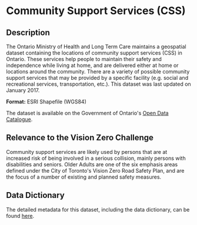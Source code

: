 #  Community Support Services (CSS)

## Description 
The Ontario Ministry of Health and Long Term Care maintains a geospatial dataset containing the locations of community support services (CSS) in Ontario. These services help people to maintain their safety and independence while living at home, and are delivered either at home or locations around the community. There are a variety of possible community support services that may be provided by a specific facility (e.g. social and recreational services, transportation, etc.). This dataset was last updated on January 2017.

**Format:** ESRI Shapefile (WGS84)

The dataset is available on the Government of Ontario's [Open Data Catalogue](https://www.ontario.ca/data/community-support-service-css-locations).

## Relevance to the Vision Zero Challenge 
Community support services are likely used by persons that are at increased risk of being involved in a serious collision, mainly persons with disabilities and seniors. Older Adults are one of the six emphasis areas defined under the City of Toronto's Vision Zero Road Safety Plan, and are the focus of a number of existing and planned safety measures.

## Data Dictionary 
The detailed metadata for this dataset, including the data dictionary, can be found [here](https://www.sse.gov.on.ca/sites/MNR-PublicDocs/EN/CMID/MOH%20Community%20Support%20Services%20Location%20-%20Data%20Description.pdf).
